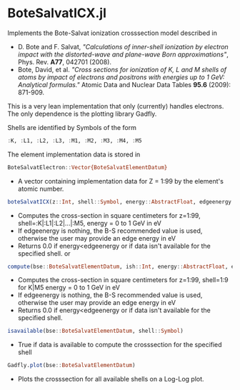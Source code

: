 # BoteSalvatICX.jl
Implements the Bote-Salvat ionization crosssection model described in 

* D. Bote and F. Salvat, _"Calculations of inner-shell ionization by electron impact with the distorted-wave and plane-wave Born approximations"_, Phys. Rev. **A77**, 042701 (2008).
* Bote, David, et al. _"Cross sections for ionization of K, L and M shells of atoms by impact of electrons and positrons with energies up to 1 GeV: Analytical formulas."_ Atomic Data and Nuclear Data Tables **95.6** (2009): 871-909.

This is a very lean implementation that only (currently) handles electrons.  The only dependence is the plotting library Gadfly.

Shells are identified by Symbols of the form 
```julia
:K, :L1, :L2, :L3, :M1, :M2, :M3, :M4, :M5
```

The element implementation data is stored in
```julia
BoteSalvatElectron::Vector{BoteSalvatElementDatum} 
```
* A vector containing implementation data for Z = 1:99 by the element's atomic number.

```julia
boteSalvatICX(z::Int, shell::Symbol, energy::AbstractFloat, edgeenergy::Union{Float64,Nothing}=nothing)
```
* Computes the cross-section in square centimeters for z=1:99, shell=:K|:L1|:L2|...|:M5, energy = 0 to 1 GeV in eV
* If edgeenergy is nothing, the B-S recommended value is used, otherwise the user may provide an edge energy in eV
* Returns 0.0 if energy<edgeenergy or if data isn't available for the specified shell.
or
```julia
compute(bse::BoteSalvatElementDatum, ish::Int, energy::AbstractFloat, edgeenergy::Union{Float64,Nothing}=nothing)
```
* Computes the cross-section in square centimeters for z=1:99, shell=1:9 for K|M5 energy = 0 to 1 GeV in eV
* If edgeenergy is nothing, the B-S recommended value is used, otherwise the user may provide an edge energy in eV
* Returns 0.0 if energy<edgeenergy or if data isn't available for the specified shell.

```julia
isavailable(bse::BoteSalvatElementDatum, shell::Symbol)
```
* True if data is available to compute the crosssection for the specified shell

```julia
Gadfly.plot(bse::BoteSalvatElementDatum)
```
* Plots the crosssection for all available shells on a Log-Log plot.
